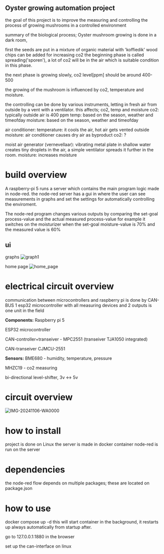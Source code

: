 
## Oyster growing automation project

the goal of this project is to improve the measuring and controlling the process of growing mushrooms in a controlled environment

summary of the biological process;
Oyster mushroom growing is done in a dark room,

first the seeds are put in a mixture of organic material with 'koffiedik'
wood chips can be added for increasing co2
the beginning phase is called spreading('sporen'), a lot of co2 will be in the air which is suitable condition in this phase.

the next phase is growing slowly, co2 level[ppm] should be around 400-500

the growing of the mushroom is influenced by co2, temperature and moisture.


the controlling can be done by various instruments,
letting in fresh air from outside by a vent with a ventilator.
this affects; co2, temp and moisture
co2: typically outside air is 400 ppm
temp: based on the season, weather and timeofday
moisture: based on the season, weather and timeofday


air conditioner:
temperature: it cools the air, hot air gets vented outside
moisture: air conditioner causes dry air as byproduct
co2: ?

moist air generator (vernevellaar):
vibrating metal plate in shallow water creates tiny droplets in the air, a simple ventilator spreads it further in the room.
moisture: increases moisture

# build overview

A raspberry-pi 5 runs a server which contains the main program logic made in node-red.
the node-red server has a gui in where the user can see measurements in graphs
and set the settings for automatically controlling the enviroment.

The node-red program changes various outputs by comparing the set-goal process-value and the actual measured process-value
for example it switches on the moisturizer when the set-goal moisture-value is 70% and the measured value is 60%



## ui
graphs
![graph1](https://github.com/user-attachments/assets/ab44abb5-f7f7-415c-ac4e-e018b33c205c)

home page
![home_page](https://github.com/user-attachments/assets/5c770ff9-78f0-47a3-8079-64137895af45)




# electrical circuit overview

communication between microcontrollers and raspberry pi is done by CAN-BUS
1 esp32 microcontroller with all measuring devices and 2 outputs is one unit in the field

**Components:**
Raspberry pi 5

ESP32 microcontroller

CAN-controller+transeiver - MPC2551 (transeiver TJA1050 integrated)

CAN-transeiver CJMCU-2551

**Sensors:**
BME680 - humidity, temperature, pressure

MHZC19 - co2 measuring

bi-directional level-shifter, 3v <-> 5v


# circuit overview
![IMG-20241106-WA0000](https://github.com/user-attachments/assets/de03d8e4-49be-420d-9d4e-5c1c2054cd67)





# how to install
project is done on Linux
the server is made in docker container
node-red is run on the server

# dependencies
the node-red flow depends on multiple packages; these are located on package.json


# how to use

docker compose up -d
this will start container in the background, it restarts up always automatically from startup after.

go to 127.0.0.1:1880 in the browser

set up the can-interface on linux






